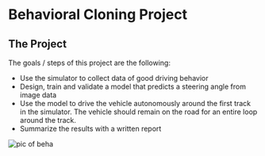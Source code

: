 # Behavioral Cloning Project

The Project
---
The goals / steps of this project are the following:
* Use the simulator to collect data of good driving behavior 
* Design, train and validate a model that predicts a steering angle from image data
* Use the model to drive the vehicle autonomously around the first track in the simulator. The vehicle should remain on the road for an entire loop around the track.
* Summarize the results with a written report


![pic of beha](https://user-images.githubusercontent.com/70041499/128503517-c4d415c8-0509-484a-8024-5abe5008cd1a.JPG)
